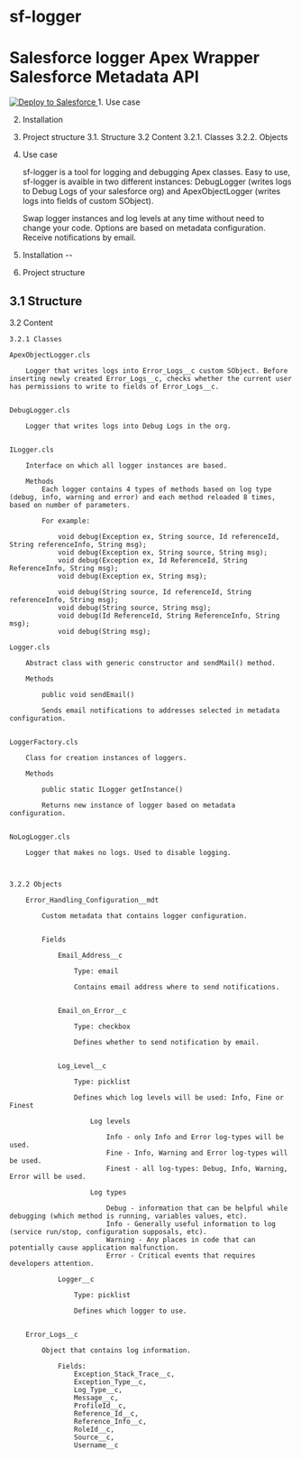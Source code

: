 # sf-logger
Salesforce logger
Apex Wrapper Salesforce Metadata API
====================================
 
<a href="https://githubsfdeploy.herokuapp.com?owner=financialforcedev&repo=apex-mdapi">
  <img alt="Deploy to Salesforce"
       src="https://raw.githubusercontent.com/afawcett/githubsfdeploy/master/src/main/webapp/resources/img/deploy.png">
</a>
1. Use case

2. Installation

3. Project structure
	3.1. Structure
	3.2 Content
		3.2.1. Classes
		3.2.2. Objects	



1. Use case

	sf-logger is a tool for logging and debugging Apex classes. 
	Easy to use, sf-logger is avaible in two different instances: DebugLogger (writes logs to Debug Logs of your salesforce org) and ApexObjectLogger (writes logs into fields of custom SObject). 

	Swap logger instances and log levels at any time without need to change your code. Options are based on metadata configuration.
	Receive notifications by email.



2. Installation
--


3. Project structure

3.1 Structure
--



3.2 Content

	3.2.1 Classes

	ApexObjectLogger.cls

		Logger that writes logs into Error_Logs__c custom SObject. Before inserting newly created Error_Logs__c, checks whether the current user has permissions to write to fields of Error_Logs__c.


	DebugLogger.cls

		Logger that writes logs into Debug Logs in the org. 


	ILogger.cls

		Interface on which all logger instances are based.

		Methods 
			Each logger contains 4 types of methods based on log type (debug, info, warning and error) and each method reloaded 8 times, based on number of parameters. 

			For example:

			    void debug(Exception ex, String source, Id referenceId, String referenceInfo, String msg);
			    void debug(Exception ex, String source, String msg);
			    void debug(Exception ex, Id ReferenceId, String ReferenceInfo, String msg);
			    void debug(Exception ex, String msg);
			    
			    void debug(String source, Id referenceId, String referenceInfo, String msg);
			    void debug(String source, String msg);
			    void debug(Id ReferenceId, String ReferenceInfo, String msg);
			    void debug(String msg);

	Logger.cls

		Abstract class with generic constructor and sendMail() method.

		Methods

			public void sendEmail()

			Sends email notifications to addresses selected in metadata configuration.

	
	LoggerFactory.cls

		Class for creation instances of loggers.

		Methods

			public static ILogger getInstance()

			Returns new instance of logger based on metadata configuration. 


	NoLogLogger.cls

		Logger that makes no logs. Used to disable logging.



	3.2.2 Objects

		Error_Handling_Configuration__mdt

			Custom metadata that contains logger configuration. 

			
			Fields

				Email_Address__c

					Type: email

					Contains email address where to send notifications.


				Email_on_Error__c

					Type: checkbox

					Defines whether to send notification by email.


				Log_Level__c

					Type: picklist

					Defines which log levels will be used: Info, Fine or Finest

						Log levels

							Info - only Info and Error log-types will be used.
							Fine - Info, Warning and Error log-types will be used.
							Finest - all log-types: Debug, Info, Warning, Error will be used.

						Log types

							Debug - information that can be helpful while debugging (which method is running, variables values, etc).
							Info - Generally useful information to log (service run/stop, configuration supposals, etc).
							Warning - Any places in code that can potentially cause application malfunction.
							Error - Critical events that requires developers attention.

				Logger__c

					Type: picklist

					Defines which logger to use.


		Error_Logs__c

			Object that contains log information.

				Fields:
					Exception_Stack_Trace__c,
					Exception_Type__c,
					Log_Type__c,
					Message__c,
					ProfileId__c,
				 	Reference_Id__c,
			 	 	Reference_Info__c,
			 	 	RoleId__c,
			 	 	Source__c,
			 	 	Username__c











